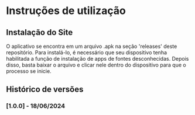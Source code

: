 # Instruções de utilização

## Instalação do Site

O aplicativo se encontra em um arquivo .apk na seção 'releases' deste repositório. Para instalá-lo, é necessário que seu dispositivo tenha habilitada a função de instalação de apps de fontes desconhecidas. Depois disso, basta baixar o arquivo e clicar nele dentro do dispositivo para que o processo se inicie.

## Histórico de versões

### [1.0.0] - 18/06/2024

